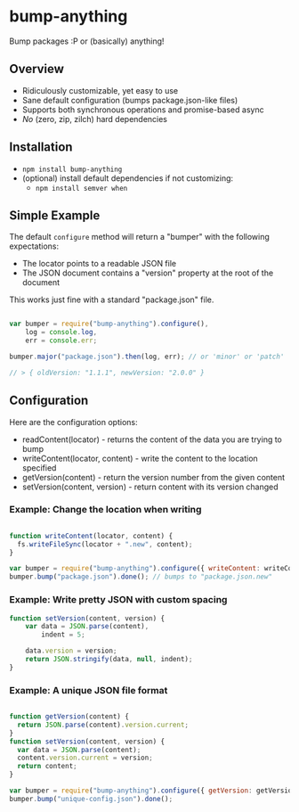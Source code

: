 # bump-anything

Bump packages :P or (basically) anything!

## Overview

* Ridiculously customizable, yet easy to use
* Sane default configuration (bumps package.json-like files)
* Supports both synchronous operations and promise-based async
* _No_ (zero, zip, zilch) hard dependencies

## Installation

* `npm install bump-anything`
* (optional) install default dependencies if not customizing:
	- `npm install semver when`

## Simple Example

The default `configure` method will return a "bumper" with the following expectations:

* The locator points to a readable JSON file
* The JSON document contains a "version" property at the root of the document

This works just fine with a standard "package.json" file.

```javascript

var bumper = require("bump-anything").configure(),
	log = console.log,
	err = console.err;

bumper.major("package.json").then(log, err); // or 'minor' or 'patch'

// > { oldVersion: "1.1.1", newVersion: "2.0.0" }
```

## Configuration

Here are the configuration options:

* readContent(locator) - returns the content of the data you are trying to bump
* writeContent(locator, content) - write the content to the location specified
* getVersion(content) - return the version number from the given content
* setVersion(content, version) - return content with its version changed

### Example: Change the location when writing

```javascript

function writeContent(locator, content) {
  fs.writeFileSync(locator + ".new", content);
}

var bumper = require("bump-anything").configure({ writeContent: writeContent });
bumper.bump("package.json").done(); // bumps to "package.json.new"
```

### Example: Write pretty JSON with custom spacing

```javascript
function setVersion(content, version) {
	var data = JSON.parse(content),
		indent = 5;

	data.version = version;
	return JSON.stringify(data, null, indent);
}
```

### Example: A unique JSON file format

```javascript

function getVersion(content) {
  return JSON.parse(content).version.current;
}
function setVersion(content, version) {
  var data = JSON.parse(content);
  content.version.current = version;
  return content;
}

var bumper = require("bump-anything").configure({ getVersion: getVersion, setVersion: setVersion });
bumper.bump("unique-config.json").done();
```
